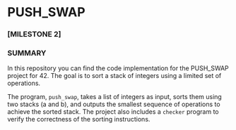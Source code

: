 # PUSH_SWAP

### [MILESTONE 2]
### SUMMARY
In this repository you can find the code implementation for the PUSH_SWAP project for 42. The goal is to sort a stack of integers using a limited set of operations. 

The program, `push_swap`, takes a list of integers as input, sorts them using two stacks (a and b), and outputs the smallest sequence of operations to achieve the sorted stack. The project also includes a `checker` program to verify the correctness of the sorting instructions.
